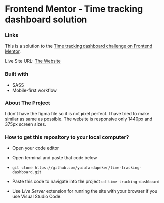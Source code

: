 # Frontend Mentor - Time tracking dashboard solution

### Links

This is a solution to the [Time tracking dashboard challenge on Frontend Mentor](https://www.frontendmentor.io/challenges/time-tracking-dashboard-UIQ7167Jw).

Live Site URL: [The Website](https://time-tracking-dashboard5.netlify.app/)

### Built with

- SASS
- Mobile-first workflow

### About The Project

I don't have the figma file so it is not pixel perfect. I have tried to make similar as same as possible. The website is responsive only 1440px and 375px screen sizes.

### How to get this repository to your local computer?

- Open your code editor
- Open terminal and paste that code below

- `git clone https://github.com/yusufardapeker/time-tracking-dashboard.git`

- Paste this code to navigate into the project `cd time-tracking-dashboard`

- Use _Live Server_ extension for running the site with your browser if you use Visual Studio Code.
